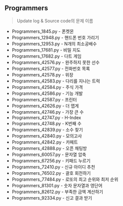 ## Programmers
> Update log & Source code의 문제 이름
- Programmers_1845.py - 폰켓몬
- Programmers_12948.py - 핸드폰 번호 가리기
- Programmers_12953.py - N개의 최소공배수
- Programmers_17681.py - 비밀 지도
- Programmers_17682.py - 다트 게임
- Programmers_42576.py - 완주하지 못한 선수
- Programmers_42577.py - 전화번호 목록
- Programmers_42578.py - 위장
- Programmers_42583.py - 다리를 지나는 트럭
- Programmers_42584.py - 주식 가격
- Programmers_42586.py - 기능 개발
- Programmers_42587.py - 프린터
- Programmers_42626.py - 더 맵게
- Programmers_42746.py - 가장 큰 수
- Programmers_42747.py - H-Index
- Programmers_42748.py - K번째 수
- Programmers_42839.py - 소수 찾기
- Programmers_42840.py - 모의고사
- Programmers_42842.py - 카페트
- Programmers_42888.py - 오픈 채팅방
- Programmers_60057.py - 문자열 압축
- Programmers_67256.py - 키패드 누르기
- Programmers_72410.py - 신규 아이디 추천
- Programmers_76502.py - 괄호 회전하기
- Programmers_77484.py - 로또의 최고 순위와 최저 순위
- Programmers_81301.py - 숫자 문자열과 영단어
- Programmers_82612.py - 부족한 금액 계산하기
- Programmers_92334.py - 신고 결과 받기
